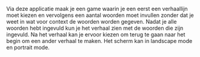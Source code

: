Via deze applicatie maak je een game waarin je een eerst een verhaallijn moet kiezen en vervolgens een aantal woorden moet invullen zonder dat je weet in wat voor context de woorden worden gegeven.
Nadat je alle woorden hebt ingevuld kun je het verhaal zien met de woorden die zijn ingevuld.
Na het verhaal kan je ervoor kiezen om terug te gaan naar het begin om een ander verhaal te maken.
Het scherm kan in landscape mode en portrait mode.
